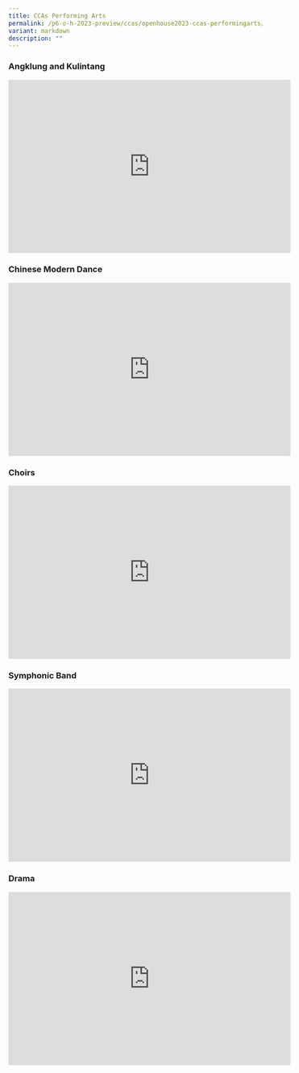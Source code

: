 ```yaml
---
title: CCAs Performing Arts
permalink: /p6-o-h-2023-preview/ccas/openhouse2023-ccas-performingarts/
variant: markdown
description: ""
---
```

### Angklung and Kulintang
<iframe allowfullscreen="true" height="344" width="560" frameborder="0" src="https://docs.google.com/presentation/d/e/2PACX-1vTOlhYX-xUQfkBf-AA3PgohkRBx8wEcm3dkhxOMgRYzhByIOpTPFXr-z08umfI0Ex5xUaqV1CLaaQeC/embed?start=false&amp;loop=false&amp;delayms=3000"></iframe>


### Chinese Modern Dance
<iframe allowfullscreen="true" height="344" width="560" frameborder="0" src="https://docs.google.com/presentation/d/e/2PACX-1vQEnLPUwcINEUXRfsT6hvGeqlGvz2S_HJtvoLn7MbXq-sLsoTTRxuYFQbjspzA8qAZUT2oMPqDHrTBK/embed?start=false&amp;loop=false&amp;delayms=3000"></iframe>


### Choirs
<iframe allowfullscreen="true" height="344" width="560" frameborder="0" src="https://docs.google.com/presentation/d/e/2PACX-1vR100apzgb4gu73qHffIbh0jGZ0JVkJbw-UqEFd6kkpt2ZXUUbjyhSb4n4eY-tlmJPBuiuUiba_r7XX/embed?start=false&amp;loop=false&amp;delayms=3000"></iframe>


### Symphonic Band
<iframe allowfullscreen="true" height="344" width="560" frameborder="0" src="https://docs.google.com/presentation/d/e/2PACX-1vS7WVxeLb0zFyjbrVdTxG0MOkzNzdk8avxh5KZiPrGT0elep-kzScwZQliXQHf1xKsC-xg6o9YjaGNw/embed?start=false&amp;loop=false&amp;delayms=3000"></iframe>


### Drama
<iframe allowfullscreen="true" height="344" width="560" frameborder="0" src="https://docs.google.com/presentation/d/e/2PACX-1vRCJ__9Mmq4BW41Ylxfd7HpyG4sTomdOS7ceC8yL0RqA5MCNGA2lfy-XGqruhBiiPllIgqSItoEPuRz/embed?start=false&amp;loop=false&amp;delayms=3000"></iframe>
